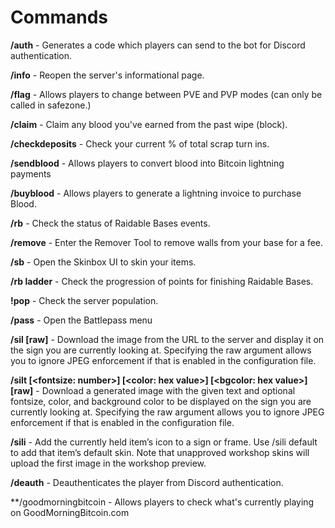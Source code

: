 # Commands

**/auth** - Generates a code which players can send to the bot for Discord authentication.

**/info** - Reopen the server's informational page.

**/flag** - Allows players to change between PVE and PVP modes (can only be called in safezone.)

**/claim** - Claim any blood you've earned from the past wipe (block).

**/checkdeposits** - Check your current % of total scrap turn ins.

**/sendblood** - Allows players to convert blood into Bitcoin lightning payments

**/buyblood** - Allows players to generate a lightning invoice to purchase Blood.

**/rb** - Check the status of Raidable Bases events.

**/remove** - Enter the Remover Tool to remove walls from your base for a fee.

**/sb** - Open the Skinbox UI to skin your items.

**/rb ladder** - Check the progression of points for finishing Raidable Bases.

**!pop** - Check the server population.

**/pass** - Open the Battlepass menu

**/sil [raw]** - Download the image from the URL to the server and display it on the sign you are currently looking at. Specifying the raw argument allows you to ignore JPEG enforcement if that is enabled in the configuration file.

**/silt [<fontsize: number>] [<color: hex value>] [<bgcolor: hex value>] [raw]** - Download a generated image with the given text and optional fontsize, color, and background color to be displayed on the sign you are currently looking at. Specifying the raw argument allows you to ignore JPEG enforcement if that is enabled in the configuration file.

**/sili** - Add the currently held item’s icon to a sign or frame. Use /sili default to add that item’s default skin. Note that unapproved workshop skins will upload the first image in the workshop preview.

**/deauth** - Deauthenticates the player from Discord authentication.

**/goodmorningbitcoin - Allows players to check what's currently playing on GoodMorningBitcoin.com